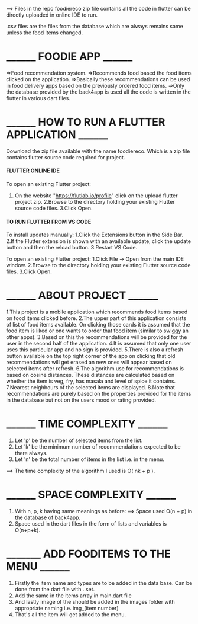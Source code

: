 ==>  Files in the repo
foodiereco zip file contains all the code in flutter can be directly uploaded in online IDE to run.

.csv files are the files from the database which are always remains same unless the food items changed.
# ______  FOODIE APP  ______

=>Food recommendation system.
=>Recommends food based the food items clicked on the application.
=>Basically these recommendations can be used in food delivery apps based on the previously ordered food items.
=>Only the database provided by the back4app is used all the code is written in the flutter in various dart files.


# ______ HOW TO RUN A FLUTTER APPLICATION ______

Download the zip file available with the name foodiereco. Which is a zip file contains flutter source code
required for project.

#### FLUTTER ONLINE IDE ####

To open an existing Flutter project:
1. On the website "https://flutlab.io/profile" click on the upload flutter project zip.
2.Browse to the directory holding your existing Flutter source code files.
3.Click Open.


#### TO RUN FLUTTER FROM VS CODE ####

To install updates manually:
1.Click the Extensions button in the Side Bar.
2.If the Flutter extension is shown with an available update, click the update button and then the reload button.
3.Restart VS Code.

To open an existing Flutter project:
1.Click File -> Open from the main IDE window.
2.Browse to the directory holding your existing Flutter source code files.
3.Click Open.


# ______ ABOUT PROJECT ______


1.This project is a mobile application which recommends food items based on food items clicked before.
2.The upper part of this application consists of list of food items available. On clicking those cards it is 
  assumed that the food item is liked or one wants to order that food item (similar to swiggy an other apps).
3.Based on this the recommendations will be provided for the user in the second half of the application.
4.It is assumed that only one user uses this particular app and no sign is provided.
5.There is also a refresh button available on the top right corner of the app on clicking that old recommendations
  will get erased an new ones will appear based on selected items after refresh.
6.The algorithm use for recommendations is based on cosine distances. These distances are calculated based on
  whether the item is veg, fry, has masala and level of spice it contains.
7.Nearest neighbours of the selected items are displayed.
8.Note that recommendations are purely based on the properties provided for the items in the database but not on the 
  users mood or rating provided.


# ______ TIME COMPLEXITY ______

1. Let 'p' be the number of selected items from the list.
2. Let 'k' be the minimum number of recommendations expected to be there always.
3. Let 'n' be the total number of items in the list i.e. in the menu.

==> The time complexity of the algorithm I used is O( nk + p ).


# ______ SPACE COMPLEXITY ______

1. With n, p, k having same meanings as before:
==> Space used O(n + p) in the database of back4app.
2. Space used in the dart files in the form of lists and variables is O(n+p+k).


# _______ ADD FOODITEMS TO THE MENU ______

1. Firstly the item name and types are to be added in the data base.
   Can be done from the dart file with ..set.
2. Add the same in the items array in main.dart file 
3. And lastly image of the should be added in the images folder with appropriate naming
   i.e. img_(item number)
4. That's all the item will get added to the menu.
